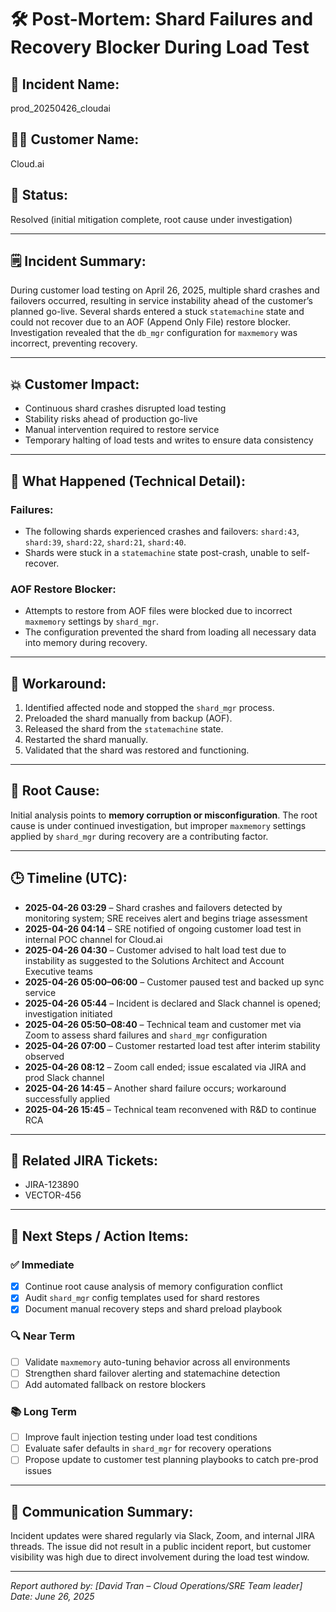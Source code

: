 # 🛠️ Post-Mortem: Shard Failures and Recovery Blocker During Load Test

## 📌 Incident Name:
prod_20250426_cloudai

## 🧑‍💼 Customer Name:
Cloud.ai

## 📍 Status:
Resolved (initial mitigation complete, root cause under investigation)

---

## 🗒️ Incident Summary:
During customer load testing on April 26, 2025, multiple shard crashes and failovers occurred, resulting in service instability ahead of the customer’s planned go-live. Several shards entered a stuck `statemachine` state and could not recover due to an AOF (Append Only File) restore blocker. Investigation revealed that the `db_mgr` configuration for `maxmemory` was incorrect, preventing recovery.

---

## 💥 Customer Impact:
- Continuous shard crashes disrupted load testing
- Stability risks ahead of production go-live
- Manual intervention required to restore service
- Temporary halting of load tests and writes to ensure data consistency

---

## 🔬 What Happened (Technical Detail):

### Failures:
- The following shards experienced crashes and failovers: `shard:43`, `shard:39`, `shard:22`, `shard:21`, `shard:40`.
- Shards were stuck in a `statemachine` state post-crash, unable to self-recover.

### AOF Restore Blocker:
- Attempts to restore from AOF files were blocked due to incorrect `maxmemory` settings by `shard_mgr`.
- The configuration prevented the shard from loading all necessary data into memory during recovery.

---

## 🧯 Workaround:

1. Identified affected node and stopped the `shard_mgr` process.
2. Preloaded the shard manually from backup (AOF).
3. Released the shard from the `statemachine` state.
4. Restarted the shard manually.
5. Validated that the shard was restored and functioning.

---

## 🧩 Root Cause:

Initial analysis points to **memory corruption or misconfiguration**. The root cause is under continued investigation, but improper `maxmemory` settings applied by `shard_mgr` during recovery are a contributing factor.

---

## 🕒 Timeline (UTC):

- **2025-04-26 03:29** – Shard crashes and failovers detected by monitoring system; SRE receives alert and begins triage assessment 
- **2025-04-26 04:14** – SRE notified of ongoing customer load test in internal POC channel for Cloud.ai 
- **2025-04-26 04:30** – Customer advised to halt load test due to instability as suggested to the Solutions Architect and Account Executive teams
- **2025-04-26 05:00–06:00** – Customer paused test and backed up sync service  
- **2025-04-26 05:44** – Incident is declared and Slack channel is opened; investigation initiated  
- **2025-04-26 05:50–08:40** – Technical team and customer met via Zoom to assess shard failures and `shard_mgr` configuration  
- **2025-04-26 07:00** – Customer restarted load test after interim stability observed  
- **2025-04-26 08:12** – Zoom call ended; issue escalated via JIRA and prod Slack channel  
- **2025-04-26 14:45** – Another shard failure occurs; workaround successfully applied  
- **2025-04-26 15:45** – Technical team reconvened with R&D to continue RCA

---

## 🔗 Related JIRA Tickets:

- JIRA-123890  
- VECTOR-456

---

## 📝 Next Steps / Action Items:

### ✅ Immediate
- [x] Continue root cause analysis of memory configuration conflict
- [x] Audit `shard_mgr` config templates used for shard restores
- [x] Document manual recovery steps and shard preload playbook

### 🔍 Near Term
- [ ] Validate `maxmemory` auto-tuning behavior across all environments
- [ ] Strengthen shard failover alerting and statemachine detection
- [ ] Add automated fallback on restore blockers

### 📚 Long Term
- [ ] Improve fault injection testing under load test conditions
- [ ] Evaluate safer defaults in `shard_mgr` for recovery operations
- [ ] Propose update to customer test planning playbooks to catch pre-prod issues

---

## 📣 Communication Summary:
Incident updates were shared regularly via Slack, Zoom, and internal JIRA threads. The issue did not result in a public incident report, but customer visibility was high due to direct involvement during the load test window.

---

*Report authored by: [David Tran – Cloud Operations/SRE Team leader]*  
*Date: June 26, 2025*
